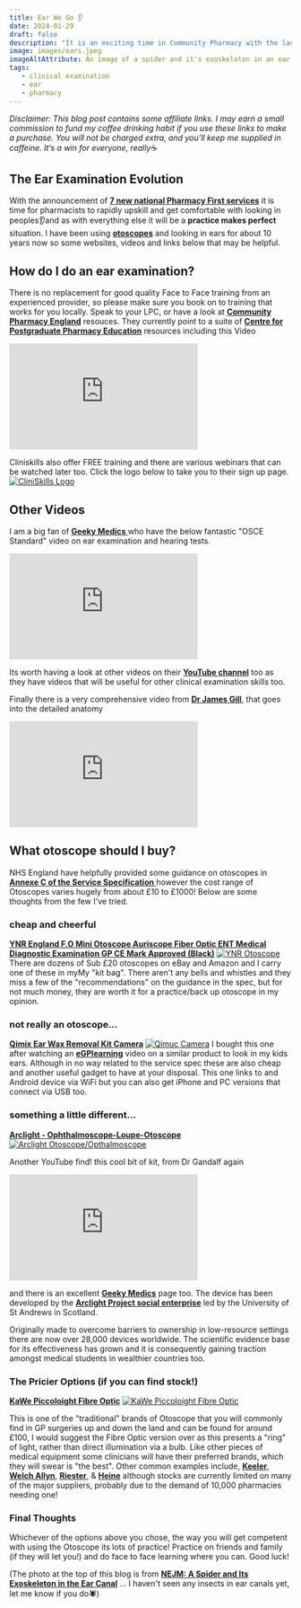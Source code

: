 ```yaml
---
title: Ear We Go 👂
date: 2024-01-29
draft: false
description: "It is an exciting time in Community Pharmacy with the launch of 7 New Pharmacy First Services. Here are some links to some useful resources to help get up to speed"
image: images/ears.jpeg
imageAltAttribute: An image of a spider and it's exoskeloton in an ear canal
tags:
   - clinical examination
   - ear
   - pharmacy
---
```

_Disclaimer: This blog post contains some affiliate links. I may earn a small commission to fund my coffee drinking habit if you use these links to make a purchase. You will not be charged extra, and you’ll keep me supplied in caffeine. It’s a win for everyone, really_☕

## The Ear Examination Evolution

With the announcement of <a href="https://www.england.nhs.uk/wp-content/uploads/2023/11/PRN00936_ii_Pharmacy-First-Clinical-Pathways-v.1.6.pdf" target="_blank">**7 new national Pharmacy First services**</a> it is time for pharmacists to rapidly upskill and get comfortable with looking in peoples👂and as with everything else it will be a **practice makes perfect** situation. I have been using <a href="https://amzn.to/3vwVXDQ" target="_blank">**otoscopes**</a> and looking in ears for about 10 years now so some websites, videos and links below that may be helpful.

## How do I do an ear examination?

There is no replacement for good quality Face to Face training from an experienced provider, so please make sure you book on to training that works for you locally. Speak to your LPC, or have a look at <a href="https://cpe.org.uk/national-pharmacy-services/advanced-services/pharmacy-first-service/" target="_blank">**Community Pharmacy England**</a> resouces. They currently point to a suite of <a href="https://www.cppe.ac.uk/services/pharmacy-first/" target="_blank">**Centre for Postgraduate Pharmacy Education**</a> resources including this Video
<iframe width="336" height="189" src="https://player.vimeo.com/video/901115378?h=fd75bd478f" frameborder="0" allow="accelerometer; autoplay; clipboard-write; encrypted-media; gyroscope; picture-in-picture" allowfullscreen></iframe>

Cliniskills also offer FREE training and there are various webinars that can be watched later too. Click the logo below to take you to their sign up page.
[![CliniSkills Logo](https://www.cliniskills.com/wp-content/uploads/2023/01/cliniskills-logo.svg)](https://www.cliniskills.com/community-pharmacists/)
## Other Videos

I am a big fan of <a href="https://geekymedics.com/" target="_blank"> **Geeky Medics** </a> who have the below fantastic "OSCE Standard" video on ear examination and hearing tests.
<iframe width="336" height="189" src="https://www.youtube.com/embed/UvOcBxhdIVc" frameborder="0" allow="accelerometer; autoplay; clipboard-write; encrypted-media; gyroscope; picture-in-picture" allowfullscreen></iframe>

Its worth having a look at other videos on their <a href="https://www.youtube.com/@geekymedics" target="_blank"> **YouTube channel**</a> too as they have videos that will be useful for other clinical examination skills too.

Finally there is a very comprehensive video from <a href="https://www.youtube.com/@DrJamesGill" target="_blank"> **Dr James Gill**</a>, that goes into the detailed anatomy
<iframe width="336" height="189" src="https://www.youtube.com/embed/FVXghLWwxVg" frameborder="0" allow="accelerometer; autoplay; clipboard-write; encrypted-media; gyroscope; picture-in-picture" allowfullscreen></iframe>

## What otoscope should I buy?
NHS England have helpfully provided some guidance on otoscopes in <a href="https://www.england.nhs.uk/wp-content/uploads/2023/11/PRN00936-i-Community-pharmacy-advanced-service-specification-NHS-pharmacy-first-service-November-2023.pdf" target="_blank"> **Annexe C of the Service Specification** </a> however the cost range of Otoscopes varies hugely from about £10 to £1000! Below are some thoughts from the few I've tried.

### cheap and cheerful
<a href="https://amzn.to/3S5meRs" target="_blank"> **YNR England F.O Mini Otoscope Auriscope Fiber Optic ENT Medical Diagnostic Examination GP CE Mark Approved (Black)**</a>
[![YNR Otoscope](https://m.media-amazon.com/images/I/61bsL+NdZML._AC_SL1500_.jpg)](https://amzn.to/3S5meRs)
There are dozens of Sub £20 otoscopes on eBay and Amazon and I carry one of these in myMy "kit bag". There aren't any bells and whistles and they miss a few of the "recommendations" on the guidance in the spec, but for not much money, they are worth it for a practice/back up otoscope in my opinion.

### not really an otoscope...
<a href="https://amzn.to/3vA9tXv" target="_blank"> **Qimix Ear Wax Removal Kit Camera**</a>
[![Qimuc Camera](https://m.media-amazon.com/images/I/81XcSvwXSHL._AC_SL1500_.jpg)](https://amzn.to/3vA9tXv)
I bought this one after watching an <a href="https://www.youtube.com/@eGPlearning/videos" target="_blank"> **eGPlearning**</a> video on a similar product to look in my kids ears. Although in no way related to the service spec these are also cheap and another useful gadget to have at your disposal. This one links to and Android device via WiFi but you can also get iPhone and PC versions that connect via USB too.

### something a little different...
<a href="https://arclightprojectshop.co.uk/products/arclight-ophthalmoscope-loupe-otoscope" target="_blank"> **Arclight - Ophthalmoscope-Loupe-Otoscope**</a>
[![Arclight Otoscope/Opthalmoscope](https://arclightprojectshop.co.uk/cdn/shop/files/Clothchart_720x.png?v=1703144255&width=336)](https://arclightprojectshop.co.uk/products/arclight-ophthalmoscope-loupe-otoscope)

Another YouTube find! this cool bit of kit, from Dr Gandalf again
<iframe width="336" height="189" src="https://www.youtube.com/embed/0UCIeoP-dcQ" frameborder="0" allow="accelerometer; autoplay; clipboard-write; encrypted-media; gyroscope; picture-in-picture" allowfullscreen></iframe>

and there is an excellent <a href="https://geekymedics.com/an-introduction-to-the-arclight/" target="_blank"> **Geeky Medics**</a> page too. The device has been developed by the  <a href="https://medicine.st-andrews.ac.uk/arclight/" target="_blank"> **Arclight Project social enterprise**</a> led by the University of St Andrews in Scotland.

Originally made to overcome barriers to ownership in low-resource settings there are now over 28,000 devices worldwide. The scientific evidence base for its effectiveness has grown and it is consequently gaining traction amongst medical students in wealthier countries too.

### The Pricier Options (if you can find stock!)

<a href="https://www.medisave.co.uk/products/kawe-piccolight-fibre-optic-led-otoscope-black" target="_blank"> **KaWe Piccoloight Fibre Optic**</a>
[![KaWe Piccoloight Fibre Optic](https://www.medisave.co.uk/cdn/shop/products/img_6921.jpg?v=1680581294&width=336)](https://www.medisave.co.uk/products/kawe-piccolight-fibre-optic-led-otoscope-black)

This is one of the "traditional" brands of Otoscope that you will commonly find in GP surgeries up and down the land and can be found for around £100, I would suggest the Fibre Optic version over as this presents a "ring" of light, rather than direct illumination via a bulb. Like other pieces of medical equipment some clinicians will have their preferred brands, which they will swear is "the best". Other common examples include, <a href="https://www.medisave.co.uk/collections/otoscopes?sort_by=price-ascending&filter.p.vendor=Keeler" target="_blank"> **Keeler**</a>, <a href="https://www.medisave.co.uk/collections/otoscopes?sort_by=price-ascending&filter.p.vendor=Welch+Allyn" target="_blank"> **Welch Allyn**</a>, <a href="https://www.medisave.co.uk/collections/otoscopes?sort_by=price-ascending&filter.p.vendor=Riester" target="_blank"> **Riester**</a>, & <a href="https://www.medisave.co.uk/collections/otoscopes?sort_by=price-ascending&filter.p.vendor=Heine" target="_blank"> **Heine**</a> although stocks are currently limited on many of the major suppliers, probably due to the demand of 10,000 pharmacies needing one!

### Final Thoughts

Whichever of the options above you chose, the way you will get competent with using the Otoscope its lots of practice! Practice on friends and family (if they will let you!) and do face to face learning where you can. Good luck!

(The photo at the top of this blog is from <a href="https://www.nejm.org/doi/full/10.1056/NEJMicm2307942" target="_blank"> **NEJM: A Spider and Its Exoskeleton in the Ear Canal**</a> ... I haven't seen any insects in ear canals yet, let me know if you do🕷️)



